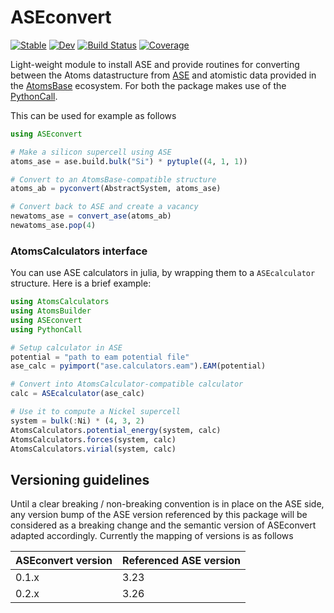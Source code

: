 # ASEconvert
[![Stable](https://img.shields.io/badge/docs-stable-blue.svg)](https://mfherbst.github.io/ASEconvert.jl/stable/)
[![Dev](https://img.shields.io/badge/docs-dev-blue.svg)](https://mfherbst.github.io/ASEconvert.jl/dev/)
[![Build Status](https://github.com/mfherbst/ASEconvert.jl/actions/workflows/CI.yml/badge.svg?branch=master)](https://github.com/mfherbst/ASEconvert.jl/actions/workflows/CI.yml?query=branch%3Amaster)
[![Coverage](https://codecov.io/gh/mfherbst/ASEconvert.jl/branch/master/graph/badge.svg)](https://codecov.io/gh/mfherbst/ASEconvert.jl)

Light-weight module to install ASE
and provide routines for converting between the Atoms datastructure
from [ASE](https://ase-lib.org/)
and atomistic data provided in
the [AtomsBase](https://github.com/JuliaMolSim/AtomsBase.jl) ecosystem.
For both the package makes use of the
[PythonCall](https://github.com/cjdoris/PythonCall.jl/).


This can be used for example as follows
```julia
using ASEconvert

# Make a silicon supercell using ASE
atoms_ase = ase.build.bulk("Si") * pytuple((4, 1, 1))

# Convert to an AtomsBase-compatible structure
atoms_ab = pyconvert(AbstractSystem, atoms_ase)

# Convert back to ASE and create a vacancy
newatoms_ase = convert_ase(atoms_ab)
newatoms_ase.pop(4)
```

### AtomsCalculators interface

You can use ASE calculators in julia, by wrapping them to a `ASEcalculator` structure.
Here is a brief example:

```julia
using AtomsCalculators
using AtomsBuilder
using ASEconvert
using PythonCall

# Setup calculator in ASE
potential = "path to eam potential file"
ase_calc = pyimport("ase.calculators.eam").EAM(potential)

# Convert into AtomsCalculator-compatible calculator
calc = ASEcalculator(ase_calc)

# Use it to compute a Nickel supercell
system = bulk(:Ni) * (4, 3, 2)
AtomsCalculators.potential_energy(system, calc)
AtomsCalculators.forces(system, calc)
AtomsCalculators.virial(system, calc)
```

## Versioning guidelines
Until a clear breaking / non-breaking convention is in place on the ASE side,
any version bump of the ASE version referenced by this package will be considered
as a breaking change and the semantic version of ASEconvert adapted accordingly.
Currently the mapping of versions is as follows

 ASEconvert version  | Referenced ASE version
 ------------------- | ----------------------
 0.1.x               | 3.23
 0.2.x               | 3.26
